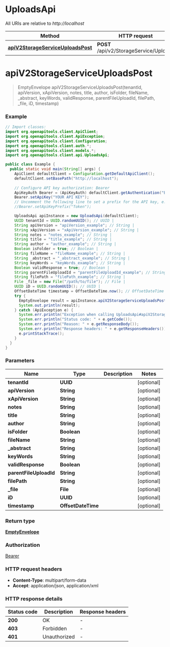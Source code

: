 # UploadsApi

All URIs are relative to *http://localhost*

| Method | HTTP request | Description |
|------------- | ------------- | -------------|
| [**apiV2StorageServiceUploadsPost**](UploadsApi.md#apiV2StorageServiceUploadsPost) | **POST** /api/v2/StorageService/Uploads |  |


<a id="apiV2StorageServiceUploadsPost"></a>
# **apiV2StorageServiceUploadsPost**
> EmptyEnvelope apiV2StorageServiceUploadsPost(tenantId, apiVersion, xApiVersion, notes, title, author, isFolder, fileName, _abstract, keyWords, validResponse, parentFileUploadId, filePath, _file, iD, timestamp)



### Example
```java
// Import classes:
import org.openapitools.client.ApiClient;
import org.openapitools.client.ApiException;
import org.openapitools.client.Configuration;
import org.openapitools.client.auth.*;
import org.openapitools.client.models.*;
import org.openapitools.client.api.UploadsApi;

public class Example {
  public static void main(String[] args) {
    ApiClient defaultClient = Configuration.getDefaultApiClient();
    defaultClient.setBasePath("http://localhost");
    
    // Configure API key authorization: Bearer
    ApiKeyAuth Bearer = (ApiKeyAuth) defaultClient.getAuthentication("Bearer");
    Bearer.setApiKey("YOUR API KEY");
    // Uncomment the following line to set a prefix for the API key, e.g. "Token" (defaults to null)
    //Bearer.setApiKeyPrefix("Token");

    UploadsApi apiInstance = new UploadsApi(defaultClient);
    UUID tenantId = UUID.randomUUID(); // UUID | 
    String apiVersion = "apiVersion_example"; // String | 
    String xApiVersion = "xApiVersion_example"; // String | 
    String notes = "notes_example"; // String | 
    String title = "title_example"; // String | 
    String author = "author_example"; // String | 
    Boolean isFolder = true; // Boolean | 
    String fileName = "fileName_example"; // String | 
    String _abstract = "_abstract_example"; // String | 
    String keyWords = "keyWords_example"; // String | 
    Boolean validResponse = true; // Boolean | 
    String parentFileUploadId = "parentFileUploadId_example"; // String | 
    String filePath = "filePath_example"; // String | 
    File _file = new File("/path/to/file"); // File | 
    UUID iD = UUID.randomUUID(); // UUID | 
    OffsetDateTime timestamp = OffsetDateTime.now(); // OffsetDateTime | 
    try {
      EmptyEnvelope result = apiInstance.apiV2StorageServiceUploadsPost(tenantId, apiVersion, xApiVersion, notes, title, author, isFolder, fileName, _abstract, keyWords, validResponse, parentFileUploadId, filePath, _file, iD, timestamp);
      System.out.println(result);
    } catch (ApiException e) {
      System.err.println("Exception when calling UploadsApi#apiV2StorageServiceUploadsPost");
      System.err.println("Status code: " + e.getCode());
      System.err.println("Reason: " + e.getResponseBody());
      System.err.println("Response headers: " + e.getResponseHeaders());
      e.printStackTrace();
    }
  }
}
```

### Parameters

| Name | Type | Description  | Notes |
|------------- | ------------- | ------------- | -------------|
| **tenantId** | **UUID**|  | [optional] |
| **apiVersion** | **String**|  | [optional] |
| **xApiVersion** | **String**|  | [optional] |
| **notes** | **String**|  | [optional] |
| **title** | **String**|  | [optional] |
| **author** | **String**|  | [optional] |
| **isFolder** | **Boolean**|  | [optional] |
| **fileName** | **String**|  | [optional] |
| **_abstract** | **String**|  | [optional] |
| **keyWords** | **String**|  | [optional] |
| **validResponse** | **Boolean**|  | [optional] |
| **parentFileUploadId** | **String**|  | [optional] |
| **filePath** | **String**|  | [optional] |
| **_file** | **File**|  | [optional] |
| **iD** | **UUID**|  | [optional] |
| **timestamp** | **OffsetDateTime**|  | [optional] |

### Return type

[**EmptyEnvelope**](EmptyEnvelope.md)

### Authorization

[Bearer](../README.md#Bearer)

### HTTP request headers

 - **Content-Type**: multipart/form-data
 - **Accept**: application/json, application/xml

### HTTP response details
| Status code | Description | Response headers |
|-------------|-------------|------------------|
| **200** | OK |  -  |
| **403** | Forbidden |  -  |
| **401** | Unauthorized |  -  |

